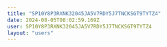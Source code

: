 ```yaml
---
title: "SP10Y8P3RXNK32045JA5V7RDY5J7TNCKSGT9TYTZ4"
date: 2024-08-05T08:02:59.169Z
user: SP10Y8P3RXNK32045JA5V7RDY5J7TNCKSGT9TYTZ4
layout: "users"
---
```

    